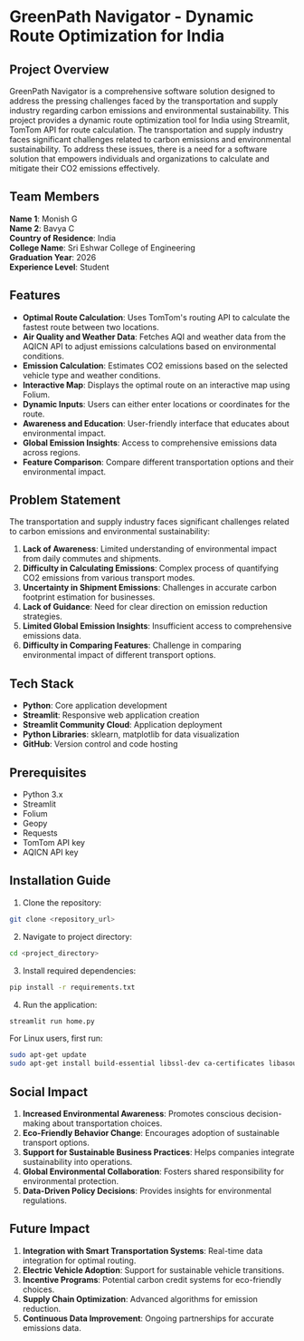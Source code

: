 # GreenPath Navigator  - Dynamic Route Optimization for India

## Project Overview
GreenPath Navigator  is a comprehensive software solution designed to address the pressing challenges faced by the transportation and supply industry regarding carbon emissions and environmental sustainability. This project provides a dynamic route optimization tool for India using Streamlit, TomTom API for route calculation.
The transportation and supply industry faces significant challenges related to carbon emissions and environmental sustainability. To address these issues, there is a need for a software solution that empowers individuals and organizations to calculate and mitigate their CO2 emissions effectively. 

## Team Members
**Name 1**: Monish G  
**Name 2**: Bavya C  
**Country of Residence**: India  
**College Name**: Sri Eshwar College of Engineering  
**Graduation Year**: 2026  
**Experience Level**: Student

## Features

- **Optimal Route Calculation**: Uses TomTom's routing API to calculate the fastest route between two locations.
- **Air Quality and Weather Data**: Fetches AQI and weather data from the AQICN API to adjust emissions calculations based on environmental conditions.
- **Emission Calculation**: Estimates CO2 emissions based on the selected vehicle type and weather conditions.
- **Interactive Map**: Displays the optimal route on an interactive map using Folium.
- **Dynamic Inputs**: Users can either enter locations or coordinates for the route.
- **Awareness and Education**: User-friendly interface that educates about environmental impact.
- **Global Emission Insights**: Access to comprehensive emissions data across regions.
- **Feature Comparison**: Compare different transportation options and their environmental impact.

## Problem Statement

The transportation and supply industry faces significant challenges related to carbon emissions and environmental sustainability:

1. **Lack of Awareness**: Limited understanding of environmental impact from daily commutes and shipments.
2. **Difficulty in Calculating Emissions**: Complex process of quantifying CO2 emissions from various transport modes.
3. **Uncertainty in Shipment Emissions**: Challenges in accurate carbon footprint estimation for businesses.
4. **Lack of Guidance**: Need for clear direction on emission reduction strategies.
5. **Limited Global Emission Insights**: Insufficient access to comprehensive emissions data.
6. **Difficulty in Comparing Features**: Challenge in comparing environmental impact of different transport options.

## Tech Stack

- **Python**: Core application development
- **Streamlit**: Responsive web application creation
- **Streamlit Community Cloud**: Application deployment
- **Python Libraries**: sklearn, matplotlib for data visualization
- **GitHub**: Version control and code hosting

## Prerequisites

- Python 3.x
- Streamlit
- Folium
- Geopy
- Requests
- TomTom API key
- AQICN API key

## Installation Guide

1. Clone the repository:
```bash
git clone <repository_url>
```

2. Navigate to project directory:
```bash
cd <project_directory>
```

3. Install required dependencies:
```bash
pip install -r requirements.txt
```

4. Run the application:
```bash
streamlit run home.py
```

For Linux users, first run:
```bash
sudo apt-get update
sudo apt-get install build-essential libssl-dev ca-certificates libasound2 wget
```

## Social Impact

1. **Increased Environmental Awareness**: Promotes conscious decision-making about transportation choices.
2. **Eco-Friendly Behavior Change**: Encourages adoption of sustainable transport options.
3. **Support for Sustainable Business Practices**: Helps companies integrate sustainability into operations.
4. **Global Environmental Collaboration**: Fosters shared responsibility for environmental protection.
5. **Data-Driven Policy Decisions**: Provides insights for environmental regulations.

## Future Impact

1. **Integration with Smart Transportation Systems**: Real-time data integration for optimal routing.
2. **Electric Vehicle Adoption**: Support for sustainable vehicle transitions.
3. **Incentive Programs**: Potential carbon credit systems for eco-friendly choices.
4. **Supply Chain Optimization**: Advanced algorithms for emission reduction.
5. **Continuous Data Improvement**: Ongoing partnerships for accurate emissions data.